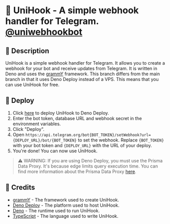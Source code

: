 # 📡 UniHook - A simple webhook handler for Telegram. [@uniwebhookbot](https://uniwebhookbot.t.me/)

## 📝 Description

UniHook is a simple webhook handler for Telegram. It allows you to create a
webhook for your bot and receive updates from Telegram. It is written in Deno
and uses the [grammY](https://grammy.dev) framework. This branch differs from
the main branch in that it uses Deno Deploy instead of a VPS. This means that
you can use UniHook for free.

## 🚀 Deploy

1. Click
   [here](https://dash.deno.com/new?url=https://raw.githubusercontent.com/voxelin/unihook/master/api/edge.ts&env=BOT_TOKEN,DATABASE_URL,WEBHOOK_SECRET)
   to deploy UniHook to Deno Deploy.
2. Enter the bot token, database URL and webhook secret in the environment
   variables.
3. Click "Deploy".
4. Open
   `https://api.telegram.org/bot{BOT_TOKEN}/setWebhook?url={DEPLOY_URL}/bot/{BOT_TOKEN}`
   to set the webhook. Replace `{BOT_TOKEN}` with your bot token and
   `{DEPLOY_URL}` with the URL of your deploy.
5. You're done! You can now use UniHook.

> ⚠ WARNING: If you are using Deno Deploy, you must use the Prisma Data Proxy.
> It's because edge limits query execution time. You can find more information
> about the Prisma Data Proxy
> [here](https://www.prisma.io/docs/data-platform/data-proxy/use-data-proxy).

## 👏 Credits

- [grammY](https://grammy.dev) - The framework used to create UniHook.
- [Deno Deploy](https://deno.com/deploy) - The platform used to host UniHook.
- [Deno](https://deno.land) - The runtime used to run UniHook.
- [TypeScript](https://www.typescriptlang.org) - The language used to write
  UniHook.
